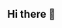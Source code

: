 ## Hi there 👋

<!--
**Dante2Dmc/Dante2Dmc** is a ✨ _special_ ✨ repository because its `README.md` (this file) appears on your GitHub profile.

💻 Lenguajes:
  • JavaScript 🟨
  • Java ☕
  • Python 🐍
  • HTML5 🔤
  • CSS3 🎨

🧱 Paradigmas:
  • Programación Orientada a Objetos (POO) 🧩

⚙️ Frameworks & Herramientas:
  • Django 🚀
  • Bootstrap 🅱️
  • Git / GitHub 🐙

-->
